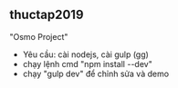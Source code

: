 ## thuctap2019
"Osmo Project"

- Yêu cầu: cài nodejs, cài gulp (gg)
- chạy lệnh cmd "npm install --dev"
- chạy "gulp dev" để chỉnh sửa và demo
